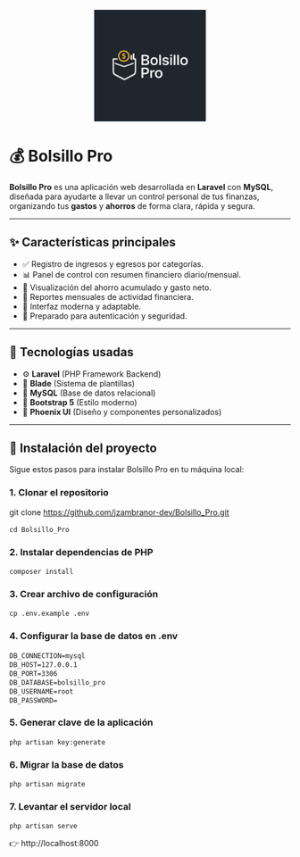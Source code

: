 <p align="center">
  <img src="./bolsillo_pro/resources/phoenix/media/logos/logo_bolsilloseguro1.png" alt="Bolsillo Pro Logo" width="200"/>
</p>

# 💰 Bolsillo Pro

**Bolsillo Pro** es una aplicación web desarrollada en **Laravel** con **MySQL**, diseñada para ayudarte a llevar un control personal de tus finanzas, organizando tus **gastos** y **ahorros** de forma clara, rápida y segura.

---

## ✨ Características principales

- ✅ Registro de ingresos y egresos por categorías.
- 📊 Panel de control con resumen financiero diario/mensual.
- 💾 Visualización del ahorro acumulado y gasto neto.
- 📅 Reportes mensuales de actividad financiera.
- 📱 Interfaz moderna y adaptable.
- 🔐 Preparado para autenticación y seguridad.

---

## 🧪 Tecnologías usadas

- ⚙️ **Laravel** (PHP Framework Backend)
- 🧠 **Blade** (Sistema de plantillas)
- 🐬 **MySQL** (Base de datos relacional)
- 🎨 **Bootstrap 5** (Estilo moderno)
- 🌈 **Phoenix UI** (Diseño y componentes personalizados)

---

## 🚀 Instalación del proyecto

Sigue estos pasos para instalar Bolsillo Pro en tu máquina local:

### 1. Clonar el repositorio

git clone https://github.com/jzambranor-dev/Bolsillo_Pro.git

```env
cd Bolsillo_Pro
```

### 2. Instalar dependencias de PHP

```env
composer install
```

### 3. Crear archivo de configuración

```env
cp .env.example .env
```

### 4. Configurar la base de datos en .env

```env
DB_CONNECTION=mysql
DB_HOST=127.0.0.1
DB_PORT=3306
DB_DATABASE=bolsillo_pro
DB_USERNAME=root
DB_PASSWORD=
```

### 5. Generar clave de la aplicación
```env
php artisan key:generate
```
### 6. Migrar la base de datos

```env
php artisan migrate
```

### 7. Levantar el servidor local
```env
php artisan serve
```

👉 http://localhost:8000